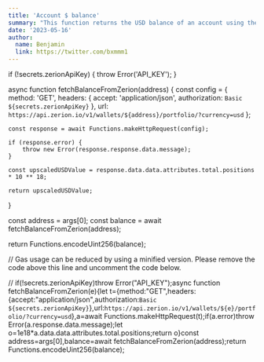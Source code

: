 ```yaml
---
title: 'Account $ balance'
summary: "This function returns the USD balance of an account using the Zerion wallet tracker."
date: '2023-05-16'
author:
  name: Benjamin
  link: https://twitter.com/bxmmm1
---
```

if (!secrets.zerionApiKey) {
    throw Error('API_KEY');
}

async function fetchBalanceFromZerion(address) {
    const config = {
        method: 'GET',
        headers: {
            accept: 'application/json',
            authorization: `Basic ${secrets.zerionApiKey}`
        },
        url: `https://api.zerion.io/v1/wallets/${address}/portfolio/?currency=usd`
    };

    const response = await Functions.makeHttpRequest(config);

    if (response.error) {
        throw new Error(response.response.data.message);
    }

    const upscaledUSDValue = response.data.data.attributes.total.positions * 10 ** 18;

    return upscaledUSDValue;
}

const address = args[0];
const balance = await fetchBalanceFromZerion(address);

return Functions.encodeUint256(balance);

// Gas usage can be reduced by using a minified version. Please remove the code above this line and uncomment the code below.

// if(!secrets.zerionApiKey)throw Error("API_KEY");async function fetchBalanceFromZerion(e){let t={method:"GET",headers:{accept:"application/json",authorization:`Basic ${secrets.zerionApiKey}`},url:`https://api.zerion.io/v1/wallets/${e}/portfolio/?currency=usd`},a=await Functions.makeHttpRequest(t);if(a.error)throw Error(a.response.data.message);let o=1e18*a.data.data.attributes.total.positions;return o}const address=args[0],balance=await fetchBalanceFromZerion(address);return Functions.encodeUint256(balance);